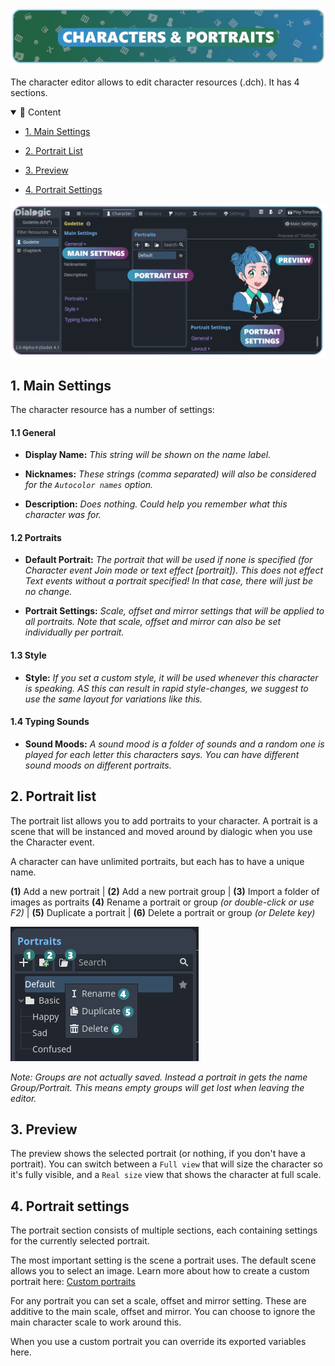 ![header_character_portraits](./Media/Headers/character_portraits.png)

The character editor allows to edit character resources (.dch). It has 4 sections.

<details open>
<summary>📜 Content</summary>

- [1. Main Settings](#1-main-settings)

- [2. Portrait List](#2-portrait-list)

- [3. Preview](#3-Preview)

- [4. Portrait Settings](#4-portrait-settings)
  
  </details>

<img src="./Media/character_editor.png" width="600"/>

## 1. Main Settings

The character resource has a number of settings:

#### 1.1 General

- **Display Name:**
  *This string will be shown on the name label.*

- **Nicknames:**
  *These strings (comma separated) will also be considered for the `Autocolor names` option.*

- **Description:**
  *Does nothing. Could help you remember what this character was for.*

#### 1.2 Portraits

- **Default Portrait:**
  *The portrait that will be used if none is specified (for Character event Join mode or text effect [portrait]). This does not effect Text events without a portrait specified! In that case, there will just be no change.*

- **Portrait Settings:**
  *Scale, offset and mirror settings that will be applied to all portraits. Note that scale, offset and mirror can also be set individually per portrait.*

#### 1.3 Style

- **Style:**
  *If you set a custom style, it will be used whenever this character is speaking. AS this can result in rapid style-changes, we suggest to use the same layout for variations like this.*

#### 1.4 Typing Sounds

- **Sound Moods:**
  *A sound mood is a folder of sounds and a random one is played for each letter this characters says. You can have different sound moods on different portraits.*

## 2. Portrait list

The portrait list allows you to add portraits to your character. A portrait is a scene that will be instanced and moved around by dialogic when you use the Character event.

A character can have unlimited portraits, but each has to have a unique name.

**(1)** Add a new portrait | **(2)** Add a new portrait group | **(3)** Import a folder of images as portraits
**(4)** Rename a portrait or group *(or double-click or use F2)* | **(5)** Duplicate a portrait | **(6)** Delete a portrait or group *(or Delete key)*

![image](./Media/portrait_list_buttons.png)

*Note: Groups are not actually saved. Instead a portrait in gets the name Group/Portrait. This means empty groups will get lost when leaving the editor.*

## 3. Preview

The preview shows the selected portrait (or nothing, if you don't have a portrait). You can switch between a `Full view` that will size the character so it's fully visible, and a `Real size` view that shows the character at full scale.  

## 4. Portrait settings

The portrait section consists of multiple sections, each containing settings for the currently selected portrait.

The most important setting is the scene a portrait uses. The default scene allows you to select an image. Learn more about how to create a custom portrait here: [Custom portraits](./Custom_Portraits.md)

For any portrait you can set a scale, offset and mirror setting. These are additive to the main scale, offset and mirror. You can choose to ignore the main character scale to work around this. 

When you use a custom portrait you can override its exported variables here. 
